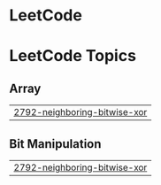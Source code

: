 # LeetCode
<!---LeetCode Topics Start-->
# LeetCode Topics
## Array
|  |
| ------- |
| [2792-neighboring-bitwise-xor](https://github.com/gouravkumar17/LeetCode/tree/master/2792-neighboring-bitwise-xor) |
## Bit Manipulation
|  |
| ------- |
| [2792-neighboring-bitwise-xor](https://github.com/gouravkumar17/LeetCode/tree/master/2792-neighboring-bitwise-xor) |
<!---LeetCode Topics End-->